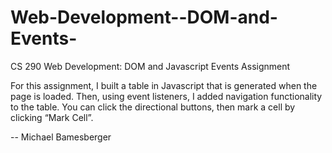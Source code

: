 # Web-Development--DOM-and-Events-

CS 290 Web Development: DOM and Javascript Events Assignment

For this assignment, I built a table in Javascript that is generated
when the page is loaded. Then, using event listeners, I added
navigation functionality to the table. You can click the directional
buttons, then mark a cell by clicking “Mark Cell”.

-- Michael Bamesberger
